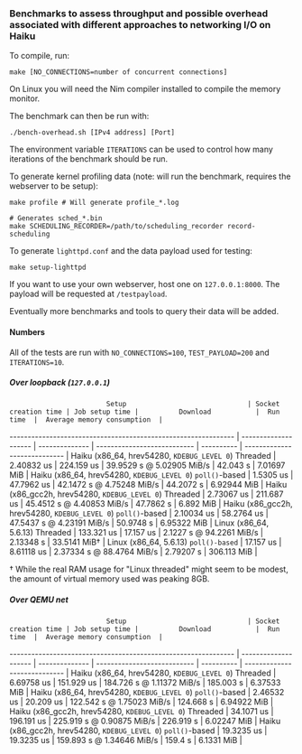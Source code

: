 ### Benchmarks to assess throughput and possible overhead associated with different approaches to networking I/O on Haiku

To compile, run:

    make [NO_CONNECTIONS=number of concurrent connections]

On Linux you will need the Nim compiler installed to compile the memory monitor.

The benchmark can then be run with:

    ./bench-overhead.sh [IPv4 address] [Port]

The environment variable `ITERATIONS` can be used to control how many iterations
of the benchmark should be run.

To generate kernel profiling data (note: will run the benchmark, requires the webserver to be setup):

    make profile # Will generate profile_*.log

    # Generates sched_*.bin
    make SCHEDULING_RECORDER=/path/to/scheduling_recorder record-scheduling

To generate `lighttpd.conf` and the data payload used for testing:

    make setup-lighttpd

If you want to use your own webserver, host one on `127.0.0.1:8000`. The payload will be requested at `/testpayload`.

Eventually more benchmarks and tools to query their data will be added.

#### Numbers

All of the tests are run with `NO_CONNECTIONS=100`, `TEST_PAYLOAD=200` and
`ITERATIONS=10`.

##### Over loopback (`127.0.0.1`)

                            Setup                              | Socket creation time | Job setup time |          Download           |  Run time  |  Average memory consumption  |
-------------------------------------------------------------- | -------------------- | -------------- | --------------------------- | ---------- | ---------------------------- |
Haiku (x86\_64, hrev54280, `KDEBUG_LEVEL 0`) Threaded          |      2.40832 us      |   224.159 us   |  39.9529 s @ 5.02905 MiB/s  |  42.043 s  |          7.01697 MiB         |
Haiku (x86\_64, hrev54280, `KDEBUG_LEVEL 0`) `poll()`-based    |      1.5305 us       |   47.7962 us   |  42.1472 s @ 4.75248 MiB/s  |  44.2072 s |          6.92944 MiB         |
Haiku (x86\_gcc2h, hrev54280, `KDEBUG_LEVEL 0`) Threaded       |      2.73067 us      |   211.687 us   |  45.4512 s @ 4.40853 MiB/s  |  47.7862 s |          6.892 MiB           |
Haiku (x86\_gcc2h, hrev54280, `KDEBUG_LEVEL 0`) `poll()`-based |      2.10034 us      |   58.2764 us   |  47.5437 s @ 4.23191 MiB/s  |  50.9748 s |          6.95322 MiB         |
Linux (x86\_64, 5.6.13) Threaded                               |      133.321 us      |   17.157 us    |  2.1227 s @ 94.2261 MiB/s   |  2.13348 s |          33.5141 MiB†        |
Linux (x86\_64, 5.6.13) `poll()-based`                         |      17.157 us       |   8.61118 us   |  2.37334 s @ 88.4764 MiB/s  |  2.79207 s |          306.113 MiB         |

† While the real RAM usage for "Linux threaded" might seem to be modest, the amount of virtual memory used was peaking 8GB.

##### Over QEMU net

                            Setup                              | Socket creation time | Job setup time |          Download           |  Run time  |  Average memory consumption  |
-------------------------------------------------------------- | -------------------- | -------------- | --------------------------- | ---------- | ---------------------------- |
Haiku (x86\_64, hrev54280, `KDEBUG_LEVEL 0`) Threaded          |      6.69758 us      |   151.929 us   |  184.726 s @ 1.11372 MiB/s  |  185.003 s |          6.37533 MiB         |
Haiku (x86\_64, hrev54280, `KDEBUG_LEVEL 0`) `poll()`-based    |      2.46532 us      |   20.209 us    |  122.542 s @ 1.75023 MiB/s  |  124.668 s |          6.94922 MiB         |
Haiku (x86\_gcc2h, hrev54280, `KDEBUG_LEVEL 0`) Threaded       |      34.1071 us      |   196.191 us   |  225.919 s @ 0.90875 MiB/s  |  226.919 s |          6.02247 MiB         |
Haiku (x86\_gcc2h, hrev54280, `KDEBUG_LEVEL 0`) `poll()`-based |      19.3235 us      |   19.3235 us   |  159.893 s @ 1.34646 MiB/s  |  159.4 s   |          6.1331 MiB          |

